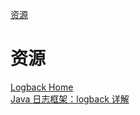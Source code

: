 [资源](#资源)

# 资源

[Logback Home](https://logback.qos.ch/)<br>
[Java 日志框架：logback 详解](https://mp.weixin.qq.com/s/UckDkMTmhiJnPsYiSnNoPw)
